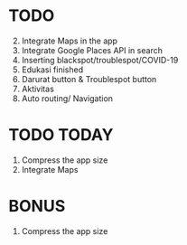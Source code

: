 # TODO
2. Integrate Maps in the app
3. Integrate Google Places API in search
4. Inserting blackspot/troublespot/COVID-19
7. Edukasi finished
8. Darurat button & Troublespot button
9. Aktivitas
10. Auto routing/ Navigation

# TODO TODAY
1. Compress the app size
2. Integrate Maps

# BONUS
1. Compress the app size